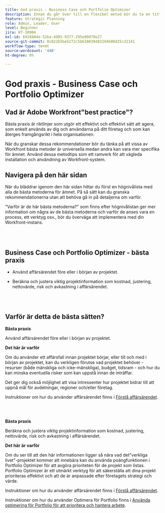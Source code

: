 ```yaml
---
title: God praxis - Business Case och Portfolio Optimizer
description: Innan du går över till en flexibel metod bör du ta en titt på några råd och frågor att ställa.
feature: Strategic Planning
role: Admin, Leader, User
level: Beginner
jira: KT-10904
exl-id: 6928404e-52ba-4905-9377-295e80d79e27
source-git-commit: 0c822b5be5272c5b638039d83294b00d25c32141
workflow-type: tm+mt
source-wordcount: '440'
ht-degree: 0%

---
```


# God praxis - Business Case och Portfolio Optimizer

## Vad är Adobe Workfront&quot;best practice&quot;?

Bästa praxis är riktlinjer som utgör ett effektivt och effektivt sätt att agera, som enkelt används av dig och användarna på ditt företag och som kan återges framgångsrikt i hela organisationen.

När du granskar dessa rekommendationer bör du tänka på att vissa av Workfront bästa metoder är universella medan andra kan vara mer specifika för ämnet. Använd dessa metodtips som ett ramverk för att vägleda installation och användning av Workfront-system.

## Navigera på den här sidan

När du bläddrar igenom den här sidan hittar du först en högnivålista med alla de bästa metoderna för ämnet. På så sätt kan du granska rekommendationerna utan att behöva gå in på detaljerna om varför.

&quot;Varför är de här bästa metoderna?&quot; som finns efter högnivålistan ger mer information om några av de bästa metoderna och varför de anses vara en process, ett verktyg osv., bör du överväga att implementera med din Workfront-instans.

</br>
</br>

## Business Case och Portfolio Optimizer - bästa praxis

* Använd affärsärendet före eller i början av projektet.

* Beräkna och justera viktig projektinformation som kostnad, justering, nettovärde, risk och avkastning i affärsärendet.

</br>
</br>

## Varför är detta de bästa sätten?

**Bästa praxis**

Använd affärsärendet före eller i början av projektet.

**Det här är varför**

Om du använder ett affärsfall innan projektet börjar, eller till och med i början av projektet, kan du verkligen förutse vad projektet behöver - resurser (både mänskliga och icke-mänskliga), budget, tidsram - och hur du kan minska eventuella risker som kan uppstå innan de inträffar.

Det ger dig också möjlighet att visa intressenter hur projektet bidrar till att uppnå mål för avdelningar, regioner och/eller företag.

Instruktioner om hur du använder affärsärendet finns i [Förstå affärsärendet](https://experienceleague.adobe.com/docs/workfront-learn/tutorials-workfront/manage-work/portfolios/introduction-to-the-business-case.html).

</br>
</br>

**Bästa praxis**

Beräkna och justera viktig projektinformation som kostnad, justering, nettovärde, risk och avkastning i affärsärendet.

**Det här är varför**

Om du ser till att den här informationen ligger så nära vad det&quot;verkliga livet&quot;-projektet kommer att innebära kan du använda poängfunktionen i Portfolio Optimizer för att avgöra prioriteten för de projekt som listas. Portfolio Optimizer är ett utmärkt verktyg för att säkerställa att dina projekt prioriteras effektivt och att de är anpassade efter företagets strategi och värde.

Instruktioner om hur du använder affärsärendet finns i [Förstå affärsärendet](https://experienceleague.adobe.com/docs/workfront-learn/tutorials-workfront/manage-work/portfolios/introduction-to-the-business-case.html).

Instruktioner om hur du använder Optimera för Portfolio finns i [Använda optimering för Portfolio för att prioritera och hantera arbete](https://experienceleague.adobe.com/docs/workfront-learn/tutorials-workfront/manage-work/portfolios/prioritize-and-manage-work-with-portfolios.html).

